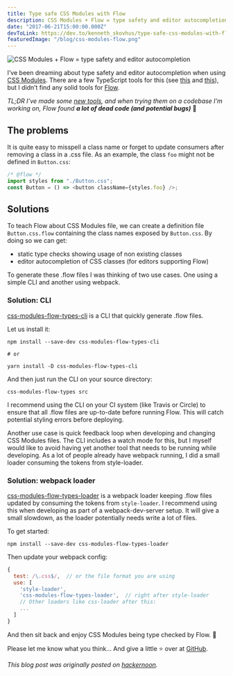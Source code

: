 ```yaml
---
title: Type safe CSS Modules with Flow
description: CSS Modules + Flow = type safety and editor autocompletion. Introducing a few open source projects to help you with type safety and editor autocompletion.
date: "2017-06-21T15:00:00.000Z"
devToLink: https://dev.to/kenneth_skovhus/type-safe-css-modules-with-flow-3ojp
featuredImage: "/blog/css-modules-flow.png"
---
```


![CSS Modules + Flow = type safety and editor autocompletion](/blog/css-modules-flow.png)

I’ve been dreaming about type safety and editor autocompletion when using [CSS Modules](https://github.com/css-modules/css-modules). There are a few TypeScript tools for this (see [this](https://medium.com/@sapegin/css-modules-with-typescript-and-webpack-6b221ebe5f10) and [this](https://github.com/Quramy/typed-css-modules)), but I didn’t find any solid tools for [Flow](https://flow.org/).

_TL;DR I’ve made some [new tools](https://github.com/skovhus/css-modules-flow-types), and when trying them on a codebase I’m working on, Flow found **a lot of dead code (and potential bugs)**_ 😬

## The problems

It is quite easy to misspell a class name or forget to update consumers after removing a class in a .css file. As an example, the class `foo` might not be defined in `Button.css`:

```javascript
/* @flow */
import styles from "./Button.css";
const Button = () => <button className={styles.foo} />;
```

## Solutions

To teach Flow about CSS Modules file, we can create a definition file `Button.css.flow` containing the class names exposed by `Button.css`. By doing so we can get:

- static type checks showing usage of non existing classes
- editor autocompletion of CSS classes (for editors supporting Flow)

To generate these .flow files I was thinking of two use cases. One using a simple CLI and another using webpack.

### Solution: CLI

[css-modules-flow-types-cli](https://www.npmjs.com/package/css-modules-flow-types-cli) is a CLI that quickly generate .flow files.

Let us install it:

```
npm install --save-dev css-modules-flow-types-cli

# or

yarn install -D css-modules-flow-types-cli
```

And then just run the CLI on your source directory:

```
css-modules-flow-types src
```

I recommend using the CLI on your CI system (like Travis or Circle) to ensure that all .flow files are up-to-date before running Flow. This will catch potential styling errors before deploying.

Another use case is quick feedback loop when developing and changing CSS Modules files. The CLI includes a watch mode for this, but I myself would like to avoid having yet another tool that needs to be running while developing. As a lot of people already have webpack running, I did a small loader consuming the tokens from style-loader.

### Solution: webpack loader

[css-modules-flow-types-loader](https://www.npmjs.com/package/css-modules-flow-types-loader) is a webpack loader keeping .flow files updated by consuming the tokens from `style-loader`. I recommend using this when developing as part of a webpack-dev-server setup. It will give a small slowdown, as the loader potentially needs write a lot of files.

To get started:

```
npm install --save-dev css-modules-flow-types-loader
```

Then update your webpack config:

```javascript
{
  test: /\.css$/,  // or the file format you are using
  use: [
    'style-loader',
    'css-modules-flow-types-loader',  // right after style-loader
    // Other loaders like css-loader after this:
    ...
  ]
}
```

And then sit back and enjoy CSS Modules being type checked by Flow. 🍺

Please let me know what you think… And give a little ⭐️ over at [GitHub](https://github.com/skovhus/css-modules-flow-types).

_This blog post was originally posted on [hackernoon](https://hackernoon.com/type-safe-css-modules-with-flow-dd95e761bbe5)._
